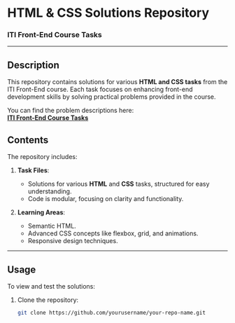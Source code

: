 # **HTML & CSS Solutions Repository**  
### **ITI Front-End Course Tasks**  

---

## **Description**  
This repository contains solutions for various **HTML and CSS tasks** from the ITI Front-End course. Each task focuses on enhancing front-end development skills by solving practical problems provided in the course.  

You can find the problem descriptions here:  
[**ITI Front-End Course Tasks**](https://galvanized-loganberry-747.notion.site/Tasks-R2-net-1-1800e40e2001802199d8cd18e20cf0d6)  


## **Contents**  
The repository includes:  

1. **Task Files**:  
   - Solutions for various **HTML** and **CSS** tasks, structured for easy understanding.  
   - Code is modular, focusing on clarity and functionality.

2. **Learning Areas**:  
   - Semantic HTML.  
   - Advanced CSS concepts like flexbox, grid, and animations.  
   - Responsive design techniques.  

---

## **Usage**  
To view and test the solutions:  

1. Clone the repository:  
   ```bash
   git clone https://github.com/yourusername/your-repo-name.git
